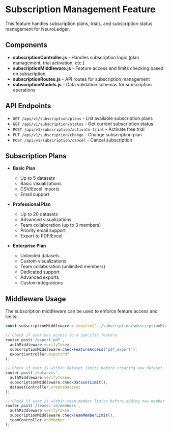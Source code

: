 # Subscription Management Feature

This feature handles subscription plans, trials, and subscription status management for NeuroLedger.

## Components

- **subscriptionController.js** - Handles subscription logic (plan management, trial activation, etc.)
- **subscriptionMiddleware.js** - Feature access and limits checking based on subscription
- **subscriptionRoutes.js** - API routes for subscription management
- **subscriptionModels.js** - Data validation schemas for subscription operations

## API Endpoints

- `GET /api/v1/subscription/plans` - List available subscription plans
- `GET /api/v1/subscription/status` - Get current subscription status
- `POST /api/v1/subscription/activate-trial` - Activate free trial
- `PUT /api/v1/subscription/change` - Change subscription plan
- `POST /api/v1/subscription/cancel` - Cancel subscription

## Subscription Plans

- **Basic Plan**
  - Up to 5 datasets
  - Basic visualizations
  - CSV/Excel imports
  - Email support

- **Professional Plan**
  - Up to 20 datasets
  - Advanced visualizations
  - Team collaboration (up to 3 members)
  - Priority email support
  - Export to PDF/Excel

- **Enterprise Plan**
  - Unlimited datasets
  - Custom visualizations
  - Team collaboration (unlimited members)
  - Dedicated support
  - Advanced exports
  - Custom integrations

## Middleware Usage

The subscription middleware can be used to enforce feature access and limits:

```javascript
const subscriptionMiddleware = require('../subscription/subscriptionMiddleware');

// Check if user has access to a specific feature
router.post('/export-pdf',
  authMiddleware.verifyToken,
  subscriptionMiddleware.checkFeatureAccess('pdf_export'),
  exportController.exportPdf
);

// Check if user is within dataset limits before creating new dataset
router.post('/datasets',
  authMiddleware.verifyToken,
  subscriptionMiddleware.checkDatasetLimit(),
  datasetController.createDataset
);

// Check if user is within team member limits before adding new member
router.post('/teams/:id/members',
  authMiddleware.verifyToken,
  subscriptionMiddleware.checkTeamMemberLimit(),
  teamController.addMember
);
```